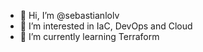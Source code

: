 - 👋 Hi, I’m @sebastianlolv
- 👀 I’m interested in IaC, DevOps and Cloud
- 🌱 I’m currently learning Terraform

<!---
sebastianlolv/sebastianlolv is a ✨ special ✨ repository because its `README.md` (this file) appears on your GitHub profile.
You can click the Preview link to take a look at your changes.
--->
